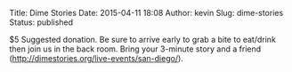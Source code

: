Title: Dime Stories
Date: 2015-04-11 18:08
Author: kevin
Slug: dime-stories
Status: published

\$5 Suggested donation. Be sure to arrive early to grab a bite to eat/drink then join us in the back room. Bring your 3-minute story and a friend (http://dimestories.org/live-events/san-diego/).
